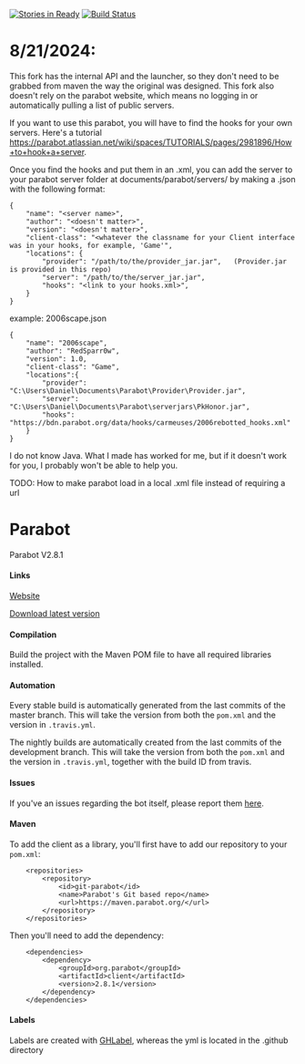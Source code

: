 [![Stories in Ready](https://badge.waffle.io/Parabot/Parabot.png?label=ready&title=Ready)](https://waffle.io/Parabot/Parabot)
[![Build Status](https://travis-ci.org/Parabot/Parabot.svg?branch=master)](https://travis-ci.org/Parabot/Parabot)

# 8/21/2024:
This fork has the internal API and the launcher, so they don't need to be grabbed from maven the way the original was designed. This fork also doesn't rely on the parabot website, which means no logging in or automatically pulling a list of public servers. 

If you want to use this parabot, you will have to find the hooks for your own servers. Here's a tutorial https://parabot.atlassian.net/wiki/spaces/TUTORIALS/pages/2981896/How+to+hook+a+server. 

Once you find the hooks and put them in an .xml, you can add the server to your parabot server folder at documents/parabot/servers/ by making a <servername>.json with the following format:
```
{
    "name": "<server name>",
    "author": "<doesn't matter>",
    "version": "<doesn't matter>",
    "client-class": "<whatever the classname for your Client interface was in your hooks, for example, 'Game'",
    "locations": {
        "provider": "/path/to/the/provider_jar.jar",   (Provider.jar is provided in this repo)
        "server": "/path/to/the/server_jar.jar",
        "hooks": "<link to your hooks.xml>",
    }
}
```
example: 2006scape.json
```
{
    "name": "2006scape",
    "author": "RedSparr0w",
    "version": 1.0,
    "client-class": "Game",
    "locations":{
        "provider": "C:\Users\Daniel\Documents\Parabot\Provider\Provider.jar",
        "server": "C:\Users\Daniel\Documents\Parabot\serverjars\PkHonor.jar",
        "hooks": "https://bdn.parabot.org/data/hooks/carmeuses/2006rebotted_hooks.xml"
    }
}
```

I do not know Java. What I made has worked for me, but if it doesn't work for you, I probably won't be able to help you. 

TODO: How to make parabot load in a local .xml file instead of requiring a url
# Parabot

Parabot V2.8.1

#### Links

[Website](http://www.parabot.org/)

[Download latest version](http://v3.bdn.parabot.org/api/bot/download/client)

#### Compilation
Build the project with the Maven POM file to have all required libraries installed.

#### Automation
Every stable build is automatically generated from the last commits of the master branch. This will take the version from both the `pom.xml` and the version in `.travis.yml`.

The nightly builds are automatically created from the last commits of the development branch. This will take the version from both the `pom.xml` and the version in `.travis.yml`, together with the build ID from travis.

#### Issues
If you've an issues regarding the bot itself, please report them [here](https://github.com/Parabot/Parabot/issues).

#### Maven
To add the client as a library, you'll first have to add our repository to your `pom.xml`:

```
    <repositories>
        <repository>
            <id>git-parabot</id>
            <name>Parabot's Git based repo</name>
            <url>https://maven.parabot.org/</url>
        </repository>
    </repositories>
```

Then you'll need to add the dependency:

```
    <dependencies>
        <dependency>
            <groupId>org.parabot</groupId>
            <artifactId>client</artifactId>
            <version>2.8.1</version>
        </dependency>
    </dependencies>
```

#### Labels
Labels are created with [GHLabel](https://github.com/jimmycuadra/ghlabel), whereas the yml is located in the .github directory
